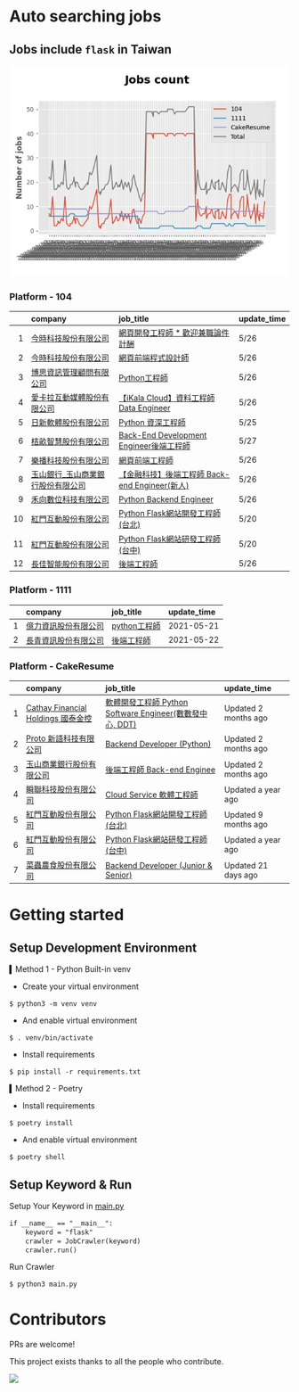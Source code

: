 # Auto searching jobs

## Jobs include `flask` in Taiwan 

 ![image](./doc/plot_img.jpg)


### Platform - 104


|    | company                                                                             | job_title                                                                                     | update_time   |
|---:|:------------------------------------------------------------------------------------|:----------------------------------------------------------------------------------------------|:--------------|
|  1 | [今時科技股份有限公司](https://www.104.com.tw/company/1a2x6bl2u4?jobsource=2018indexpoc)      | [網頁開發工程師  * 歡迎兼職論件計酬](https://www.104.com.tw/job/75jgv?jobsource=2018indexpoc)                | 5/26          |
|  2 | [今時科技股份有限公司](https://www.104.com.tw/company/1a2x6bl2u4?jobsource=2018indexpoc)      | [網頁前端程式設計師](https://www.104.com.tw/job/79aqn?jobsource=2018indexpoc)                          | 5/26          |
|  3 | [博思資訊管理顧問有限公司](https://www.104.com.tw/company/1a2x6blhw5?jobsource=2018indexpoc)    | [Python工程師](https://www.104.com.tw/job/78f5b?jobsource=2018indexpoc)                          | 5/26          |
|  4 | [愛卡拉互動媒體股份有限公司](https://www.104.com.tw/company/oi6pygw?jobsource=2018indexpoc)      | [【iKala Cloud】資料工程師 Data Engineer](https://www.104.com.tw/job/79zex?jobsource=2018indexpoc)   | 5/26          |
|  5 | [日新軟體股份有限公司](https://www.104.com.tw/company/oi77qwg?jobsource=jolist_c_relevance)   | [Python 資深工程師](https://www.104.com.tw/job/6yfn5?jobsource=jolist_c_relevance)                 | 5/25          |
|  6 | [桔畝智慧股份有限公司](https://www.104.com.tw/company/1a2x6blm8y?jobsource=2018indexpoc)      | [Back-End Development Engineer後端工程師](https://www.104.com.tw/job/7a80a?jobsource=2018indexpoc) | 5/27          |
|  7 | [樂播科技股份有限公司](https://www.104.com.tw/company/1a2x6bkuvp?jobsource=2018indexpoc)      | [網頁前端工程師](https://www.104.com.tw/job/71llp?jobsource=2018indexpoc)                            | 5/26          |
|  8 | [玉山銀行_玉山商業銀行股份有限公司](https://www.104.com.tw/company/13quahyo?jobsource=2018indexpoc) | [【金融科技】後端工程師 Back-end Engineer(新人)](https://www.104.com.tw/job/775i7?jobsource=2018indexpoc)  | 5/26          |
|  9 | [禾向數位科技有限公司](https://www.104.com.tw/company/1a2x6bl8h8?jobsource=2018indexpoc)      | [Python Backend Engineer](https://www.104.com.tw/job/71i7c?jobsource=2018indexpoc)            | 5/26          |
| 10 | [紅門互動股份有限公司](https://www.104.com.tw/company/oh4m67k?jobsource=jolist_c_relevance)   | [Python Flask網站開發工程師(台北)](https://www.104.com.tw/job/6xtfl?jobsource=jolist_c_relevance)      | 5/20          |
| 11 | [紅門互動股份有限公司](https://www.104.com.tw/company/oh4m67k?jobsource=jolist_c_relevance)   | [Python Flask網站研發工程師(台中)](https://www.104.com.tw/job/6kf9h?jobsource=jolist_c_relevance)      | 5/20          |
| 12 | [長佳智能股份有限公司](https://www.104.com.tw/company/1a2x6bkoxb?jobsource=2018indexpoc)      | [後端工程師](https://www.104.com.tw/job/6qa54?jobsource=2018indexpoc)                              | 5/26          |

### Platform - 1111


|    | company                                              | job_title                                          | update_time   |
|---:|:-----------------------------------------------------|:---------------------------------------------------|:--------------|
|  1 | [億力資訊股份有限公司](https://www.1111.com.tw/corp/54937860/) | [python工程師](https://www.1111.com.tw/job/97374762/) | 2021-05-21    |
|  2 | [長青資訊股份有限公司](https://www.1111.com.tw/corp/71694811/) | [後端工程師](https://www.1111.com.tw/job/85012186/)     | 2021-05-22    |

### Platform - CakeResume


|    | company                                                                               | job_title                                                                                                                           | update_time          |
|---:|:--------------------------------------------------------------------------------------|:------------------------------------------------------------------------------------------------------------------------------------|:---------------------|
|  1 | [Cathay Financial Holdings 國泰金控](https://www.cakeresume.com/companies/cathayholdings) | [軟體開發工程師 Python Software Engineer(數數發中心, DDT)](https://www.cakeresume.com/companies/cathayholdings/jobs/f5c69a)                     | Updated 2 months ago |
|  2 | [Proto 新語科技有限公司](https://www.cakeresume.com/companies/proto-cx)                       | [Backend Developer (Python)](https://www.cakeresume.com/companies/proto-cx/jobs/backend-developer-python)                           | Updated 2 months ago |
|  3 | [玉山商業銀行股份有限公司](https://www.cakeresume.com/companies/esunbank)                         | [後端工程師 Back-end Enginee](https://www.cakeresume.com/companies/esunbank/jobs/back-end-enginee)                                       | Updated 2 months ago |
|  4 | [瞬聯科技股份有限公司](https://www.cakeresume.com/companies/cienet)                             | [Cloud Service 軟體工程師](https://www.cakeresume.com/companies/cienet/jobs/cloud-service-software-engineer)                             | Updated a year ago   |
|  5 | [紅門互動股份有限公司](https://www.cakeresume.com/companies/eagleeye-5332f1)                    | [Python Flask網站開發工程師(台北)](https://www.cakeresume.com/companies/eagleeye-5332f1/jobs/python-flask-web-development-engineer-taipei)   | Updated 9 months ago |
|  6 | [紅門互動股份有限公司](https://www.cakeresume.com/companies/eagleeye-5332f1)                    | [Python Flask網站研發工程師(台中)](https://www.cakeresume.com/companies/eagleeye-5332f1/jobs/python-flask-website-r-amp-d-engineer-taichung) | Updated a year ago   |
|  7 | [菜蟲農食股份有限公司](https://www.cakeresume.com/companies/tsaitung)                           | [Backend Developer (Junior & Senior)](https://www.cakeresume.com/companies/tsaitung/jobs/backend-developer-junior-senior)           | Updated 21 days ago  |



# Getting started
## Setup Development Environment
▍Method 1 - Python Built-in venv

- Create your virtual environment
```
$ python3 -m venv venv
```
- And enable virtual environment
```
$ . venv/bin/activate
```
- Install requirements
```
$ pip install -r requirements.txt 
```

▍Method 2 - Poetry
- Install requirements
```
$ poetry install
```
- And enable virtual environment
```
$ poetry shell
```

## Setup Keyword & Run

Setup Your Keyword in [main.py](./main.py#L88)
```
if __name__ == "__main__":
    keyword = "flask"
    crawler = JobCrawler(keyword)
    crawler.run()
```

Run Crawler
```
$ python3 main.py
```

# Contributors
PRs are welcome!

This project exists thanks to all the people who contribute.

<a href="https://github.com/hsuanchi/auto-search-flask-job/graphs/contributors">
  <img src="https://contrib.rocks/image?repo=hsuanchi/auto-search-flask-job"/>
</a>
